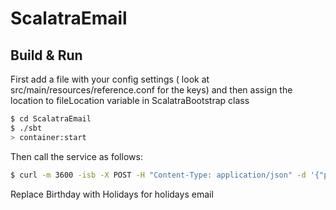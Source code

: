 # ScalatraEmail #

## Build & Run ##

First add a file with your config settings ( look at src/main/resources/reference.conf for the keys) and then assign the
location to fileLocation variable in ScalatraBootstrap class
```sh
$ cd ScalatraEmail
$ ./sbt
> container:start
```

Then call the service as follows:
```sh
$ curl -m 3600 -isb -X POST -H "Content-Type: application/json" -d '{"person": {"firstName":"xyz","lastName":"xyz", "emailAddress":"abc@ced.com"}, "emailType": "Birthday"}' http://localhost:8080/emails
```

Replace Birthday with Holidays for holidays email